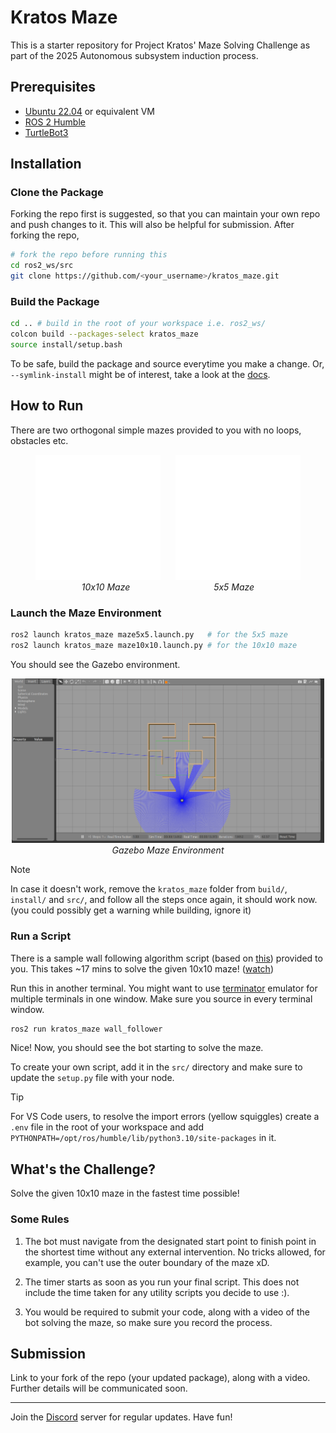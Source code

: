 # Kratos Maze
This is a starter repository for Project Kratos' Maze Solving Challenge as part of the 2025 Autonomous subsystem induction process.

## Prerequisites
- [Ubuntu 22.04](https://releases.ubuntu.com/jammy/) or equivalent VM
- [ROS 2 Humble](https://docs.ros.org/en/humble/index.html)
- [TurtleBot3](https://emanual.robotis.com/docs/en/platform/turtlebot3/simulation/#gazebo-simulation)

## Installation

### Clone the Package

Forking the repo first is suggested, so that you can maintain your own repo and push changes to it. This will also be helpful for submission. After forking the repo,

```bash
# fork the repo before running this
cd ros2_ws/src
git clone https://github.com/<your_username>/kratos_maze.git
```

### Build the Package

```bash
cd .. # build in the root of your workspace i.e. ros2_ws/
colcon build --packages-select kratos_maze
source install/setup.bash
```
To be safe, build the package and source everytime you make a change. Or, `--symlink-install` might be of interest, take a look at the [docs](https://docs.ros.org/en/humble/Tutorials/Beginner-Client-Libraries/Colcon-Tutorial.html).

## How to Run
There are two orthogonal simple mazes provided to you with no loops, obstacles etc.

<p align="center">
  <img src="assets/10x10white.svg" width="200">
  &nbsp;&nbsp;&nbsp;&nbsp;
  <img src="assets/5x5white.svg" width="200"><br>
  <em>10x10 Maze &nbsp;&nbsp;&nbsp;&nbsp;&nbsp;&nbsp;&nbsp;&nbsp;&nbsp;&nbsp;&nbsp;&nbsp;&nbsp;&nbsp;&nbsp;&nbsp;&nbsp;&nbsp;&nbsp;&nbsp;&nbsp;&nbsp;&nbsp;&nbsp;&nbsp;&nbsp;&nbsp;&nbsp;&nbsp;&nbsp;&nbsp;&nbsp; 5x5 Maze</em>
</p>

### Launch the Maze Environment

```bash
ros2 launch kratos_maze maze5x5.launch.py   # for the 5x5 maze
ros2 launch kratos_maze maze10x10.launch.py # for the 10x10 maze
```

You should see the Gazebo environment.

<p align="center">
  <img src="assets/gazebo5x5.png" width="500"><br>
  <em>Gazebo Maze Environment</em>
</p>

> [!NOTE]
> In case it doesn't work, remove the `kratos_maze` folder from `build/`, `install/` and `src/`, and follow all the steps once again, it should work now. (you could possibly get a warning while building, ignore it)

### Run a Script
There is a sample wall following algorithm script (based on [this](https://www.youtube.com/watch?v=1l9IMXd33K4&ab_channel=HeyYK)) provided to you. This takes ~17 mins to solve the given 10x10 maze! ([watch](https://youtu.be/DYmenPxvgQ0?si=1aZUr6M8rGNV7lew))

Run this in another terminal. You might want to use [terminator](https://gnome-terminator.org/) emulator for multiple terminals in one window. Make sure you source in every terminal window.

```bash
ros2 run kratos_maze wall_follower
```

Nice! Now, you should see the bot starting to solve the maze.

To create your own script, add it in the `src/` directory and make sure to update the `setup.py` file with your node.

> [!TIP]
> For VS Code users, to resolve the import errors (yellow squiggles) create a `.env` file in the root of your workspace and add `PYTHONPATH=/opt/ros/humble/lib/python3.10/site-packages` in it.


## What's the Challenge?

Solve the given 10x10 maze in the fastest time possible!

### Some Rules
1. The bot must navigate from the designated start point to finish point in the shortest time without any external intervention. No tricks allowed, for example, you can't use the outer boundary of the maze xD.

2. The timer starts as soon as you run your final script. This does not include the time taken for any utility scripts you decide to use :).

3. You would be required to submit your code, along with a video of the bot solving the maze, so make sure you record the process.

## Submission

Link to your fork of the repo (your updated package), along with a video. Further details will be communicated soon.

<hr></hr>

Join the [Discord](https://discord.gg//WWW7muQA) server for regular updates. Have fun!